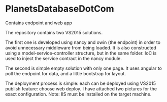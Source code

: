 # PlanetsDatabaseDotCom
Contains endpoint and web app

The repository contains two VS2015 solutions. 

The first one is developed using nancy and owin (the endpoint) in order to avoid unnecessary middleware from being loaded. It is also constructed using a model-service-controller structure, but in the same folder. IoC is used to inject the service contract in the nancy module.

The second is simple empty solution with only one page. It uses angular to poll the endpoint for data, and a little bootstrap for layout.

The deployment process is simple: each can be deployed using VS2015 publish feature: choose web deploy. I have attached two pictures for the exact configuration. Note: IIS must be installed on the target machine.
